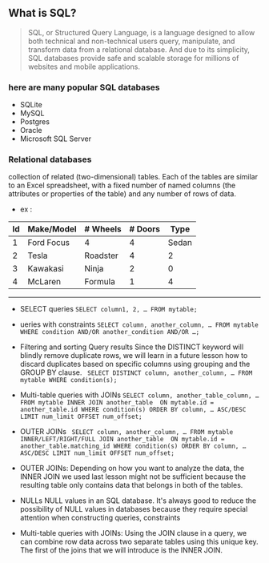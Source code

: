 
## What is SQL?
> SQL, or Structured Query Language, is a language designed to allow both technical and non-technical users query, manipulate, and transform data from a relational database. And due to its simplicity, SQL databases provide safe and scalable storage for millions of websites and mobile applications.

### here are many popular SQL databases
-  SQLite
- MySQL
- Postgres
- Oracle 
- Microsoft SQL Server

### Relational databases
collection of related (two-dimensional) tables. Each of the tables are similar to an Excel spreadsheet, with a fixed number of named columns (the attributes or properties of the table) and any number of rows of data.
- ex : 

|Id	|Make/Model	|# Wheels	|# Doors |	Type        |
|---|-----------|---------|--------|--------------|
|1	|Ford Focus	|4	      |4   	   |Sedan         |
|2	|Tesla      |Roadster	|4	     |2	|Sports     |
|3	|Kawakasi   |Ninja   	|2	     |0	|Motorcycle |
|4	|McLaren    |Formula  |1	     |4	|Race       |

---------
-  SELECT queries
``SELECT column1, 2, …
FROM mytable;``
- ueries with constraints
``SELECT column, another_column, …
FROM mytable
WHERE condition
    AND/OR another_condition
    AND/OR …;``
    
 - Filtering and sorting Query results
 Since the DISTINCT keyword will blindly remove duplicate rows, we will learn in a future lesson how to discard duplicates based on specific columns using grouping and the GROUP BY clause.
 `` SELECT DISTINCT column, another_column, …
FROM mytable
WHERE condition(s);`` 
- Multi-table queries with JOINs
``SELECT column, another_table_column, …
FROM mytable
INNER JOIN another_table 
    ON mytable.id = another_table.id
WHERE condition(s)
ORDER BY column, … ASC/DESC
LIMIT num_limit OFFSET num_offset;``
-  OUTER JOINs
`` SELECT column, another_column, …
FROM mytable
INNER/LEFT/RIGHT/FULL JOIN another_table 
    ON mytable.id = another_table.matching_id
WHERE condition(s)
ORDER BY column, … ASC/DESC
LIMIT num_limit OFFSET num_offset;``

- OUTER JOINs:
Depending on how you want to analyze the data, the INNER JOIN we used last lesson might not be sufficient because the resulting table only contains data that belongs in both of the tables.

- NULLs
NULL values in an SQL database. It's always good to reduce the possibility of NULL values in databases because they require special attention when constructing queries, constraints
- Multi-table queries with JOINs:
Using the JOIN clause in a query, we can combine row data across two separate tables using this unique key. The first of the joins that we will introduce is the INNER JOIN.

